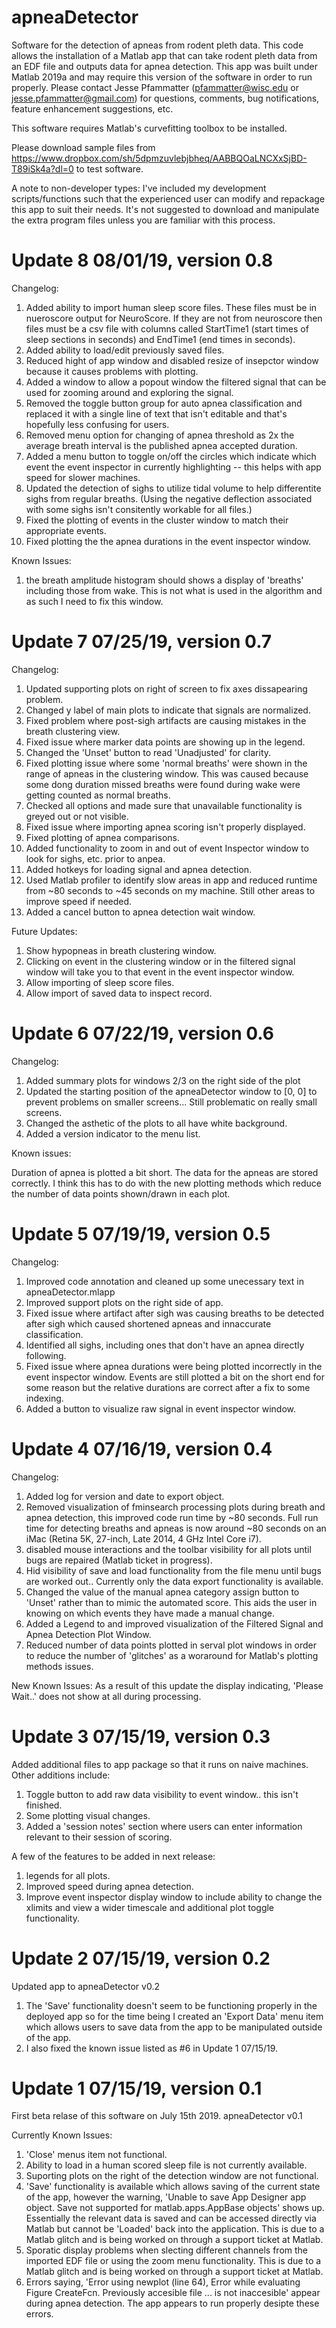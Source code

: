 # apneaDetector

Software for the detection of apneas from rodent pleth data. This code allows the installation of a Matlab app that can take rodent pleth data from an EDF file and outputs data for apnea detection. This app was built under Matlab 2019a and may require this version of the software in order to run properly. Please contact Jesse Pfammatter (pfammatter@wisc.edu or jesse.pfammatter@gmail.com) for questions, comments, bug notifications, feature enhancement suggestions, etc. 

This software requires Matlab's curvefitting toolbox to be installed.

Please download sample files from https://www.dropbox.com/sh/5dpmzuvlebjbheq/AABBQOaLNCXxSjBD-T89iSk4a?dl=0 to test software.

A note to non-developer types: I've included my development scripts/functions such that the experienced user can modify and repackage this app to suit their needs. It's not suggested to download and manipulate the extra program files unless you are familiar with this process.

# Update 8 08/01/19, version 0.8

Changelog:

1. Added ability to import human sleep score files. These files must be in nueroscore output for NeuroScore. If they are not from neuroscore then files must be a csv file with columns called StartTime1 (start times of sleep sections in seconds) and EndTime1 (end times in seconds).
2. Added ability to load/edit previously saved files.
3. Reduced hight of app window and disabled resize of insepctor window because it causes problems with plotting.
4. Added a window to allow a popout window the filtered signal that can be used for zooming around and exploring the signal.
5. Removed the toggle button group for auto apnea classification and replaced it with a single line of text that isn't editable and that's hopefully less confusing for users.
6. Removed menu option for changing of apnea threshold as 2x the average breath interval is the published apnea accepted duration.
7. Added a menu button to toggle on/off the circles which indicate which event the event inspector in currently highlighting -- this helps with app speed for slower machines.
8. Updated the detection of sighs to utilize tidal volume to help differentite sighs from regular breaths. (Using the negative deflection associated with some sighs isn't consitently workable for all files.)
9. Fixed the plotting of events in the cluster window to match their appropriate events.
10. Fixed plotting the the apnea durations in the event inspector window.

Known Issues:
1. the breath amplitude histogram should shows a display of 'breaths' including those from wake. This is not what is used in the algorithm and as such I need to fix this window.

# Update 7 07/25/19, version 0.7

Changelog:

1. Updated supporting plots on right of screen to fix axes dissapearing problem.
2. Changed y label of main plots to indicate that signals are normalized.
3. Fixed problem where post-sigh artifacts are causing mistakes in the breath clustering view.
4. Fixed issue where marker data points are showing up in the legend.
5. Changed the 'Unset' button to read 'Unadjusted' for clarity.
6. Fixed plotting issue where some 'normal breaths' were shown in the range of apneas in the clustering window. This was caused because some dong duration missed breaths were found during wake were getting counted as normal breaths.
7. Checked all options and made sure that unavailable functionality is greyed out or not visible.
8. Fixed issue where importing apnea scoring isn't properly displayed.
9. Fixed plotting of apnea comparisons.
10. Added functionality to zoom in and out of event Inspector window to look for sighs, etc. prior to anpea.
11. Added hotkeys for loading signal and apnea detection.
12. Used Matlab profiler to identify slow areas in app and reduced runtime from ~80 seconds to ~45 seconds on my machine. Still other areas to improve speed if needed.
13. Added a cancel button to apnea detection wait window.

Future Updates:
1. Show hypopneas in breath clustering window.
2. Clicking on event in the clustering window or in the filtered signal window will take you to that event in the event inspector window.
3. Allow importing of sleep score files.
4. Allow import of saved data to inspect record.

# Update 6 07/22/19, version 0.6

Changelog:

1. Added summary plots for windows 2/3 on the right side of the plot
2. Updated the starting position of the apneaDetector window to [0, 0] to prevent problems on smaller screens... Still problematic on really small screens.
3. Changed the asthetic of the plots to all have white background.
4. Added a version indicator to the menu list.

Known issues:

Duration of apnea is plotted a bit short. The data for the apneas are stored correctly. I think this has to do with the new plotting methods which reduce the number of data points shown/drawn in each plot.

# Update 5 07/19/19, version 0.5

Changelog:

1. Improved code annotation and cleaned up some unecessary text in apneaDetector.mlapp
2. Improved support plots on the right side of app.
3. Fixed issue where artifact after sigh was causing breaths to be detected after sigh which caused shortened apneas and innaccurate classification.
4. Identified all sighs, including ones that don't have an apnea directly following.
5. Fixed issue where apnea durations were being plotted incorrectly in the event inspector window. Events are still plotted a bit on the short end for some reason but the relative durations are correct after a fix to some indexing.
6. Added a button to visualize raw signal in event inspector window.

# Update 4 07/16/19, version 0.4

Changelog:

1. Added log for version and date to export object.
2. Removed visualization of fminsearch processing plots during breath and apnea detection, this improved code run time by ~80 seconds. Full run time for detecting breaths and apneas is now around ~80 seconds on an iMac (Retina 5K, 27-inch, Late 2014, 4 GHz Intel Core i7).
3. disabled mouse interactions and the toolbar visibility for all plots until bugs are repaired (Matlab ticket in progress).
4. Hid visibility of save and load functionality from the file menu until bugs are worked out.. Currently only the data export functionality is available.
5. Changed the value of the manual apnea category assign button to 'Unset' rather than to mimic the automated score. This aids the user in knowing on which events they have made a manual change.
6. Added a Legend to and improved visualization of the Filtered Signal and Apnea Detection Plot Window.
7. Reduced number of data points plotted in serval plot windows in order to reduce the number of 'glitches' as a woraround for Matlab's plotting methods issues.

New Known Issues:
As a result of this update the display indicating, 'Please Wait..' does not show at all during processing.

# Update 3 07/15/19, version 0.3

Added additional files to app package so that it runs on naive machines. Other additions include:

1. Toggle button to add raw data visibility to event window.. this isn't finished.
2. Some plotting visual changes.
3. Added a 'session notes' section where users can enter information relevant to their session of scoring.

A few of the features to be added in next release:

1. legends for all plots.
2. Improved speed during apnea detection.
3. Improve event inspector display window to include ability to change the xlimits and view a wider timescale and additional plot toggle functionality.

# Update 2 07/15/19, version 0.2

Updated app to apneaDetector v0.2

1. The 'Save' functionality doesn't seem to be functioning properly in the deployed app so for the time being I created an 'Export Data' menu item which allows users to save data from the app to be manipulated outside of the app.
2. I also fixed the known issue listed as #6 in Update 1 07/15/19.

# Update 1 07/15/19, version 0.1

First beta relase of this software on July 15th 2019. apneaDetector v0.1

Currently Known Issues:

1. 'Close' menus item not functional.
2. Ability to load in a human scored sleep file is not currently available.
3. Suporting plots on the right of the detection window are not functional.
4. 'Save' functionality is available which allows saving of the current state of the app, however the warning, 'Unable to save App Designer app object. Save not supported for matlab.apps.AppBase objects' shows up. Essentially the relevant data is saved and can be accessed directly via Matlab but cannot be 'Loaded' back into the application. This is due to a Matlab glitch and is being worked on through a support ticket at Matlab.
5. Sporatic display problems when slecting different channels from the imported EDF file or using the zoom menu functionality. This is due to a Matlab glitch and is being worked on through a support ticket at Matlab.
6. Errors saying, 'Error using newplot (line 64), Error while evaluating Figure CreateFcn. Previously accesible file ... is not inaccesible' appear during apnea detection. The app appears to run properly desipte these errors.
